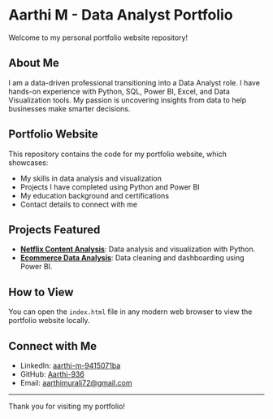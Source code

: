 # Aarthi M - Data Analyst Portfolio

Welcome to my personal portfolio website repository!

## About Me

I am a data-driven professional transitioning into a Data Analyst role. I have hands-on experience with Python, SQL, Power BI, Excel, and Data Visualization tools. My passion is uncovering insights from data to help businesses make smarter decisions.

## Portfolio Website

This repository contains the code for my portfolio website, which showcases:

- My skills in data analysis and visualization
- Projects I have completed using Python and Power BI
- My education background and certifications
- Contact details to connect with me

## Projects Featured

- **[Netflix Content Analysis](https://github.com/Aarthi-936/netflix-content-analysis)**: Data analysis and visualization with Python.
- **[Ecommerce Data Analysis](https://github.com/Aarthi-936/Ecommerce-Data-Analysis)**: Data cleaning and dashboarding using Power BI.

## How to View

You can open the `index.html` file in any modern web browser to view the portfolio website locally.

## Connect with Me

- LinkedIn: [aarthi-m-9415071ba](https://www.linkedin.com/in/aarthi-m-9415071ba)
- GitHub: [Aarthi-936](https://github.com/Aarthi-936)
- Email: aarthimurali72@gmail.com

---

Thank you for visiting my portfolio!
